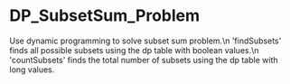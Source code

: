 # DP_SubsetSum_Problem
Use dynamic programming to solve subset sum problem.\n
'findSubsets' finds all possible subsets using the dp table with boolean values.\n
'countSubsets' finds the total number of subsets using the dp table with long values.
